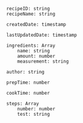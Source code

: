 
    recipeID: string
    recipeName: string

    createdDate: timestamp

    lastUpdatedDate: timestamp

    ingredients: Array
        name: string
        amount: number
        measurement: string

    author: string

    prepTime: number

    cookTime: number

    steps: Array
        number: number
        test: string